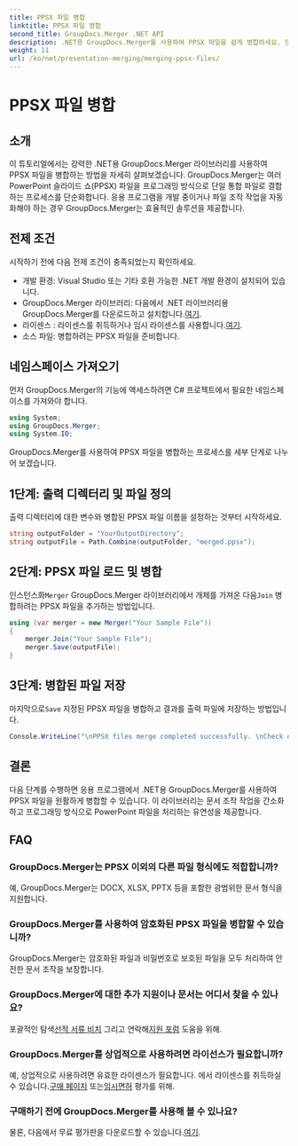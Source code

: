 ```yaml
---
title: PPSX 파일 병합
linktitle: PPSX 파일 병합
second_title: GroupDocs.Merger .NET API
description: .NET용 GroupDocs.Merger를 사용하여 PPSX 파일을 쉽게 병합하세요. 단계별 가이드를 따라 파일 병합 작업을 자동화하세요! 문서 관리 워크플로를 강화하세요.
weight: 11
url: /ko/net/presentation-merging/merging-ppsx-files/
---
```


# PPSX 파일 병합

## 소개
이 튜토리얼에서는 강력한 .NET용 GroupDocs.Merger 라이브러리를 사용하여 PPSX 파일을 병합하는 방법을 자세히 살펴보겠습니다. GroupDocs.Merger는 여러 PowerPoint 슬라이드 쇼(PPSX) 파일을 프로그래밍 방식으로 단일 통합 파일로 결합하는 프로세스를 단순화합니다. 응용 프로그램을 개발 중이거나 파일 조작 작업을 자동화해야 하는 경우 GroupDocs.Merger는 효율적인 솔루션을 제공합니다.
## 전제 조건
시작하기 전에 다음 전제 조건이 충족되었는지 확인하세요.
- 개발 환경: Visual Studio 또는 기타 호환 가능한 .NET 개발 환경이 설치되어 있습니다.
-  GroupDocs.Merger 라이브러리: 다음에서 .NET 라이브러리용 GroupDocs.Merger를 다운로드하고 설치합니다.[여기](https://releases.groupdocs.com/merger/net/).
-  라이센스 : 라이센스를 취득하거나 임시 라이센스를 사용합니다.[여기](https://purchase.groupdocs.com/temporary-license/).
- 소스 파일: 병합하려는 PPSX 파일을 준비합니다.

## 네임스페이스 가져오기
먼저 GroupDocs.Merger의 기능에 액세스하려면 C# 프로젝트에서 필요한 네임스페이스를 가져와야 합니다.
```csharp
using System; 
using GroupDocs.Merger;
using System.IO;
```

GroupDocs.Merger를 사용하여 PPSX 파일을 병합하는 프로세스를 세부 단계로 나누어 보겠습니다.
## 1단계: 출력 디렉터리 및 파일 정의
출력 디렉터리에 대한 변수와 병합된 PPSX 파일 이름을 설정하는 것부터 시작하세요.
```csharp
string outputFolder = "YourOutputDirectory";
string outputFile = Path.Combine(outputFolder, "merged.ppsx");
```
## 2단계: PPSX 파일 로드 및 병합
 인스턴스화`Merger` GroupDocs.Merger 라이브러리에서 개체를 가져온 다음`Join` 병합하려는 PPSX 파일을 추가하는 방법입니다.
```csharp
using (var merger = new Merger("Your Sample File"))
{
    merger.Join("Your Sample File");
    merger.Save(outputFile);
}
```
## 3단계: 병합된 파일 저장
 마지막으로`Save` 지정된 PPSX 파일을 병합하고 결과를 출력 파일에 저장하는 방법입니다.
```csharp
Console.WriteLine("\nPPSX files merge completed successfully. \nCheck output in {0}", outputFolder);
```

## 결론
다음 단계를 수행하면 응용 프로그램에서 .NET용 GroupDocs.Merger를 사용하여 PPSX 파일을 원활하게 병합할 수 있습니다. 이 라이브러리는 문서 조작 작업을 간소화하고 프로그래밍 방식으로 PowerPoint 파일을 처리하는 유연성을 제공합니다.

## FAQ
### GroupDocs.Merger는 PPSX 이외의 다른 파일 형식에도 적합합니까?
예, GroupDocs.Merger는 DOCX, XLSX, PPTX 등을 포함한 광범위한 문서 형식을 지원합니다.
### GroupDocs.Merger를 사용하여 암호화된 PPSX 파일을 병합할 수 있습니까?
GroupDocs.Merger는 암호화된 파일과 비밀번호로 보호된 파일을 모두 처리하여 안전한 문서 조작을 보장합니다.
### GroupDocs.Merger에 대한 추가 지원이나 문서는 어디서 찾을 수 있나요?
 포괄적인 탐색[선적 서류 비치](https://tutorials.groupdocs.com/merger/net/) 그리고 연락해[지원 포럼](https://forum.groupdocs.com/c/merger/32) 도움을 위해.
### GroupDocs.Merger를 상업적으로 사용하려면 라이선스가 필요합니까?
 예, 상업적으로 사용하려면 유효한 라이센스가 필요합니다. 에서 라이센스를 취득하실 수 있습니다.[구매 페이지](https://purchase.groupdocs.com/buy) 또는[임시면허](https://purchase.groupdocs.com/temporary-license/) 평가를 위해.
### 구매하기 전에 GroupDocs.Merger를 사용해 볼 수 있나요?
 물론, 다음에서 무료 평가판을 다운로드할 수 있습니다.[여기](https://releases.groupdocs.com/).